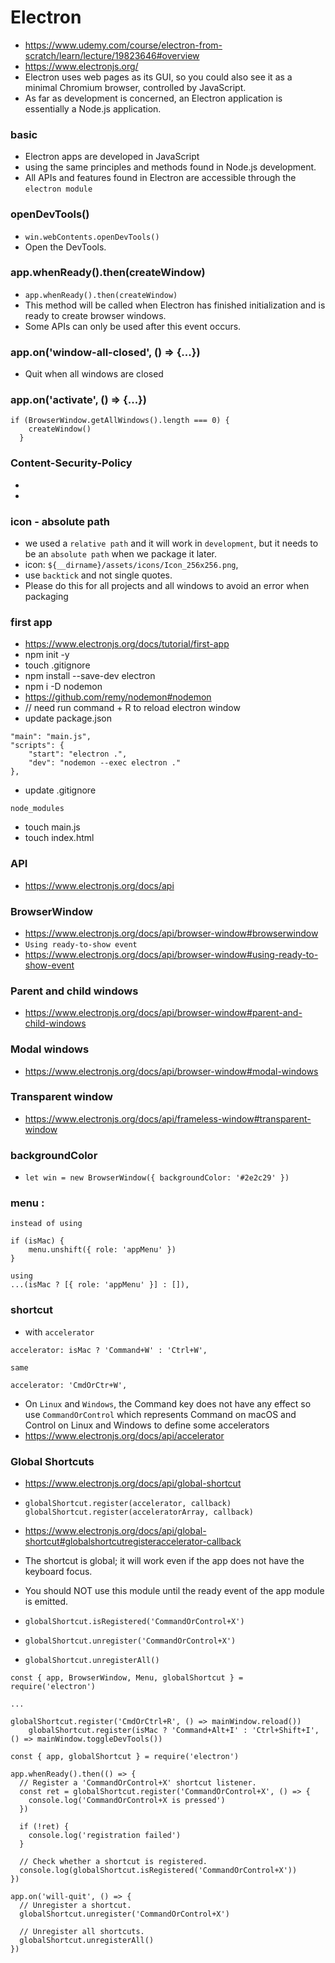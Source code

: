 # Electron
- https://www.udemy.com/course/electron-from-scratch/learn/lecture/19823646#overview
- https://www.electronjs.org/
- Electron uses web pages as its GUI, so you could also see it as a minimal Chromium browser, controlled by JavaScript.
- As far as development is concerned, an Electron application is essentially a Node.js application.

### basic
- Electron apps are developed in JavaScript
- using the same principles and methods found in Node.js development. 
- All APIs and features found in Electron are accessible through the ```electron module```

### openDevTools()
- ```win.webContents.openDevTools()``` 
- Open the DevTools.

### app.whenReady().then(createWindow)
- ```app.whenReady().then(createWindow)``` 
- This method will be called when Electron has finished initialization and is ready to create browser windows. 
- Some APIs can only be used after this event occurs.

### app.on('window-all-closed', () => {...})
- Quit when all windows are closed

### app.on('activate', () => {...})
```
if (BrowserWindow.getAllWindows().length === 0) {
    createWindow()
  }
```
### Content-Security-Policy
- <meta http-equiv="Content-Security-Policy" content="default-src 'self'">
- <meta http-equiv="Content-Security-Policy" content="script-src 'self' 'unsafe-inline'">

### icon - absolute path
- we used a ```relative path``` and it will work in ```development```, but it needs to be an ```absolute path``` when we package it later.
- icon: `${__dirname}/assets/icons/Icon_256x256.png`,
- use ```backtick``` and not single quotes.
- Please do this for all projects and all windows to avoid an error when packaging

### first app
- https://www.electronjs.org/docs/tutorial/first-app
- npm init -y
- touch .gitignore
- npm install --save-dev electron
- npm i -D nodemon 
- https://github.com/remy/nodemon#nodemon
- // need run command + R to reload electron window
- update package.json
```
"main": "main.js",
"scripts": {
    "start": "electron .",
    "dev": "nodemon --exec electron ."
},
```
- update .gitignore
```
node_modules
```
- touch main.js
- touch index.html

### API
- https://www.electronjs.org/docs/api
###  BrowserWindow
- https://www.electronjs.org/docs/api/browser-window#browserwindow
- ```Using ready-to-show event```
- https://www.electronjs.org/docs/api/browser-window#using-ready-to-show-event
### Parent and child windows
- https://www.electronjs.org/docs/api/browser-window#parent-and-child-windows
### Modal windows
- https://www.electronjs.org/docs/api/browser-window#modal-windows
### Transparent window
- https://www.electronjs.org/docs/api/frameless-window#transparent-window

### backgroundColor
- ```let win = new BrowserWindow({ backgroundColor: '#2e2c29' })```
### menu : 
```
instead of using

if (isMac) {
    menu.unshift({ role: 'appMenu' })
}

using
...(isMac ? [{ role: 'appMenu' }] : []),

```
### shortcut 
- with ```accelerator``` 
```
accelerator: isMac ? 'Command+W' : 'Ctrl+W',

same

accelerator: 'CmdOrCtr+W',
```
- On ```Linux``` and ```Windows```, the Command key does not have any effect so use ```CommandOrControl``` which represents Command on macOS and Control on Linux and Windows to define some accelerators
- https://www.electronjs.org/docs/api/accelerator

### Global Shortcuts
- https://www.electronjs.org/docs/api/global-shortcut

- ```globalShortcut.register(accelerator, callback)```
 ```globalShortcut.register(acceleratorArray, callback)```
- https://www.electronjs.org/docs/api/global-shortcut#globalshortcutregisteraccelerator-callback

- The shortcut is global; it will work even if the app does not have the keyboard focus.
- You should NOT use this module until the ready event of the app module is emitted.
- ```globalShortcut.isRegistered('CommandOrControl+X')```
- ```globalShortcut.unregister('CommandOrControl+X')```
- ```globalShortcut.unregisterAll()```

```
const { app, BrowserWindow, Menu, globalShortcut } = require('electron')

...

globalShortcut.register('CmdOrCtrl+R', () => mainWindow.reload())
    globalShortcut.register(isMac ? 'Command+Alt+I' : 'Ctrl+Shift+I', () => mainWindow.toggleDevTools())
```
```
const { app, globalShortcut } = require('electron')

app.whenReady().then(() => {
  // Register a 'CommandOrControl+X' shortcut listener.
  const ret = globalShortcut.register('CommandOrControl+X', () => {
    console.log('CommandOrControl+X is pressed')
  })

  if (!ret) {
    console.log('registration failed')
  }

  // Check whether a shortcut is registered.
  console.log(globalShortcut.isRegistered('CommandOrControl+X'))
})

app.on('will-quit', () => {
  // Unregister a shortcut.
  globalShortcut.unregister('CommandOrControl+X')

  // Unregister all shortcuts.
  globalShortcut.unregisterAll()
})
```